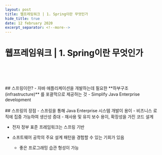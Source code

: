 ```yaml
---
layout: post
title: 웹프레임워크 | 1. Spring이란 무엇인가
hide_title: true     
date: 12 february 2020
excerpt_separator: <!--more-->
---
```

# 웹프레임워크 | 1. Spring이란 무엇인가
<br>
<br>
<br>
<br>
## 스프링이란?
- 자바 애플리케이션을 개발하는데 필요한 **하부구조(infrastructure)** 를 포괄적으로 제공하는 것
- Simplify Java Enterprise development  
<br>
<br>
## 스프링의 장점
- 스프링을 통해 Java Enterprise 시스템 개발이 용이
  - 비즈니스 로직에 집중 가능하여 생산성 증대
  - 재사용 및 유지 보수 용이, 확장성을 가진 코드 설계  

- 전자 정부 표준 프레임워크는 스프링 기반  

- 소프트웨어 공학의 주요 설계 패턴을 경험할 수 있는 기회가 있음
  - 좋은 프로그래밍 습관 형성이 가능
